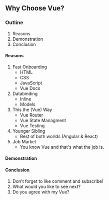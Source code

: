 ## Why Choose Vue?

### Outline

1. Reasons
2. Demonstration
3. Conclusion

#### Reasons

1. Fast Onboarding
   - HTML
   - CSS
   - JavaScript
   - Vue Docs
2. Databinding
   - Inline
   - Models
3. This the (Vue) Way
   - Vue Router
   - Vue State Managment
   - Vue Testing
4. Younger Sibling
   - Best of both worlds (Angular & React)
5. Job Market
   - You know Vue and that's what the job is.

#### Demonstration

#### Conclusion

1. Don't forget to like comment and subscribe!
2. What would you like to see next?
3. Do you agree with my Vue?
